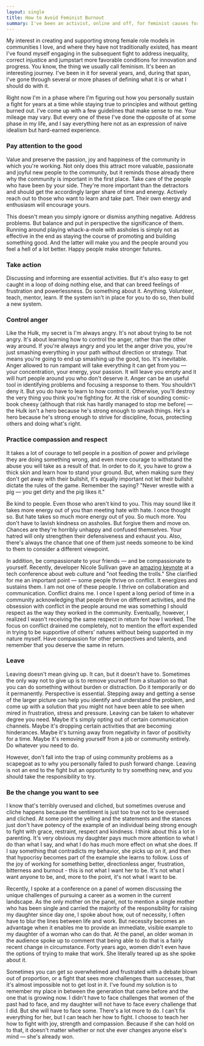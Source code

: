 ```yaml
---
layout: single
title: How to Avoid Feminist Burnout
summary: I've been an activist, online and off, for feminist causes for some time now. I've learned a thing or two about how to stay in it for the long run without losing your spirit.
---
```


<p>My interest in creating and supporting strong female role models in communities I love, and where they have not traditionally existed, has meant I've found myself engaging in the subsequent fight to address inequality, correct injustice and jumpstart more favorable conditions for innovation and progress. You know, the thing we usually call feminism. It's been an interesting journey. I've been in it for several years, and, during that span, I've gone through several or more phases of defining what it is or what I should do with it.</p>

<p>Right now I'm in a phase where I'm figuring out how you personally sustain a fight for years at a time while staying true to principles and without getting burned out. I've come up with a few guidelines that make sense to me. Your mileage may vary. But every one of these I've done the opposite of at some phase in my life, and I say everything here not as an expression of naive idealism but hard-earned experience.</p>

<h3>Pay attention to the good</h3>

<p>Value and preserve the passion, joy and happiness of the community in which you're working. Not only does this attract more valuable, passionate and joyful new people to the community, but it reminds those already there why the community is important in the first place. Take care of the people who have been by your side. They're more important than the detractors and should get the accordingly larger share of time and energy. Actively reach out to those who want to learn and take part. Their own energy and enthusiasm will encourage yours.</p>

<p>This doesn't mean you simply ignore or dismiss anything negative. Address problems. But balance and put in perspective the significance of them. Running around playing whack-a-mole with assholes is simply not as effective in the end as staying the course of promoting and building something good. And the latter will make you and the people around you feel a hell of a lot better. Happy people make stronger futures.</p>

<h3>Take action</h3>

<p>Discussing and informing are essential activities. But it's also easy to get caught in a loop of doing nothing else, and that can breed feelings of frustration and powerlessness. Do something about it. Anything. Volunteer, teach, mentor, learn. If the system isn't in place for you to do so, then build a new system.</p>

<h3>Control anger</h3>

<p>Like the Hulk, my secret is I'm always angry. It's not about trying to be not angry. It's about learning how to control the anger, rather than the other way around. If you're always angry and you let the anger drive you, you're just smashing everything in your path without direction or strategy. That means you're going to end up smashing up the good, too. It's inevitable. Anger allowed to run rampant will take everything it can get from you — your concentration, your energy, your passion. It will leave you empty and it will hurt people around you who don't deserve it. Anger can be an useful tool in identifying problems and focusing a response to them. You shouldn't deny it. But you do have to learn to how control it. Otherwise, you'll destroy the very thing you think you're fighting for. At the risk of sounding comic-book cheesy (although that risk has hardly managed to stop me before) — the Hulk isn't a hero because he's strong enough to smash things. He's a hero because he's strong enough to strive for discipline, focus, protecting others and doing what's right.</p>

<h3>Practice compassion and respect</h3>

<p>It takes a lot of courage to tell people in a position of power and privilege they are doing something wrong, and even more courage to withstand the abuse you will take as a result of that. In order to do it, you have to grow a thick skin and learn how to stand your ground. But, when making sure they don't get away with their bullshit, it's equally important not let their bullshit dictate the rules of the game. Remember the saying? "Never wrestle with a pig — you get dirty and the pig likes it."</p>

<p>Be kind to people. Even those who aren't kind to you. This may sound like it takes more energy out of you than meeting hate with hate. I once thought so. But hate takes so much more energy out of you. So much more. You don't have to lavish kindness on assholes. But forgive them and move on. Chances are they're horribly unhappy and confused themselves. Your hatred will only strengthen their defensiveness and exhaust you. Also, there's always the chance that one of them just needs someone to be kind to them to consider a different viewpoint.</p>

<p>In addition, be compassionate to your friends — and be compassionate to yourself. Recently, developer Nicole Sullivan gave an <a href="http://www.stubbornella.org/content/2012/05/31/dont-feed-the-trolls/">amazing keynote</a> at a tech conference about web culture and "not feeding the trolls." She clarified for me an important point — some people thrive on conflict. It energizes and sustains them. I am not one of these people. I thrive on collaboration and communication. Conflict drains me. I once I spent a long period of time in a community acknowledging that people thrive on different activities, and the obsession with conflict in the people around me was something I should respect as the way they worked in the community. Eventually, however, I realized I wasn't receiving the same respect in return for how I worked. The focus on conflict drained me completely, not to mention the effort expended in trying to be supportive of others' natures without being supported in my nature myself. Have compassion for other perspectives and talents, and remember that you deserve the same in return.</p>

<h3>Leave</h3>

<p>Leaving doesn't mean giving up. It can, but it doesn't have to. Sometimes the only way not to give up is to remove yourself from a situation so that you can do something without burden or distraction. Do it temporarily or do it permanently. Perspective is essential. Stepping away and getting a sense of the larger picture can help you identify and understand the problem, and come up with a solution that you might not have been able to see when mired in frustration, stress and pressure. Leaving can be taken to whatever degree you need. Maybe it's simply opting out of certain communication channels. Maybe it's dropping certain activities that are becoming hinderances. Maybe it's turning away from negativity in favor of positivity for a time. Maybe it's removing yourself from a job or community entirely. Do whatever you need to do.</p>

<p>However, don't fall into the trap of using community problems as a scapegoat as to why you personally failed to push forward change. Leaving is not an end to the fight but an opportunity to try something new, and you should take the responsibility to try.</p>

<h3>Be the change you want to see</h3>

<p>I know that's terribly overused and cliched, but sometimes overuse and cliche happens because the sentiment is just too true not to be overused and cliched. At some point the yelling and the statements and the stances just don't have potency of the example of an individual being strong enough to fight with grace, restraint, respect and kindness. I think about this a lot in parenting. It's very obvious my daughter pays much more attention to what I do than what I say, and what I do has much more effect on what she does. If I say something that contradicts my behavior, she picks up on it, and then that hypocrisy becomes part of the example she learns to follow. Loss of the joy of working for something better, directionless anger, frustration, bitterness and burnout - this is not what I want her to be. It's not what I want anyone to be, and, more to the point, it's not what I want to be.</p>

<p>Recently, I spoke at a conference on a panel of women discussing the unique challenges of pursuing a career as a women in the current landscape. As the only mother on the panel, not to mention a single mother who has been single and carried the majority of the responsibility for raising my daughter since day one, I spoke about how, out of necessity, I often have to blur the lines between life and work. But necessity becomes an advantage when it enables me to provide an immediate, visible example to my daughter of a woman who can do that. At the panel, an older woman in the audience spoke up to comment that being able to do that is a fairly recent change in circumstance. Forty years ago, women didn't even have the options of trying to make that work. She literally teared up as she spoke about it.</p>

<p>Sometimes you can get so overwhelmed and frustrated with a debate blown out of proportion, or a fight that sees more challenges than successes, that it's almost impossible not to get lost in it. I've found my solution is to remember my place in between the generation that came before and the one that is growing now. I didn't have to face challenges that women of the past had to face, and my daughter will not have to face every challenge that I did. But she will have to face some. There's a lot more to do. I can't fix everything for her, but I can teach her how to fight. I choose to teach her how to fight with joy, strength and compassion. Because if she can hold on to that, it doesn't matter whether or not she ever changes anyone else's mind — she's already won.</p>